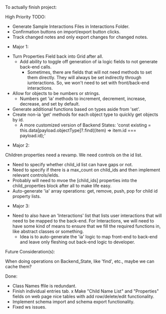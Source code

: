 To actually finish project:

High Priority TODO:

- Generate Sample Interactions Files in Interactions Folder.
- Confirmation buttons on import/export button clicks.
- Track changed notes and only export changes for changed notes.

* Major 1:

- Turn Properties Field back into Grid after all.
  - Add ability to toggle off generation of ia logic fields to not generate back-end calls.
    - Sometimes, there are fields that will not need methods to set them directly. They will always be set indirectly through iunteractions. So, we won't need to set with front/back-end interactions.
- Allow for objects to be numbers or strings.
  - Numbers get 'ia' methods to increment, decrement, increase, decrease, and set by default.
- Generate additional functions based on types aside from 'set'.
- Create non-ia 'get' methods for each object type to quickly get objects by id.
  - A more customized version of Backend States: 'const existing = this.data[payload.objectType]?.find((item) => item.id === payload.id);'

* Major 2:

Children properties need a revamp. We need controls on the id list.

- Need to specify whether child_id list can have gaps or not.
- Need to specify if there is a max_count on child_ids and then implement relevant controls/ields.
- Probably will need to mvoe the [child_ids] properties into the child_properties block after all to make life easy.
- Auto-generate 'ia' array operations: get, remove, push, pop for child id property lists.

* Major 3:

- Need to also have an 'Interactions' list that lists user interactions that will need to be mapped to the back-end.
  For Interactions, we will need to have some kind of means to ensure that we fill the required functions in, like abstract classes or something.
  - Idea is to auto-generate the 'ia' logic to map front-end to back-end and leave only fleshing out back-end logic to developer.

Future Consideration(s):

When doing operations on Backend_State, like 'find', etc., maybe we can cache them?

Done:

- Class Names ffile is redundant.
- Finish individual entries tab.
  x Make "Child Name List" and "Properties" fields on web page nice tables with add row/delete/edit functionality.
- Implement schema import and schema export functionality.
- Fixed ws issues.
